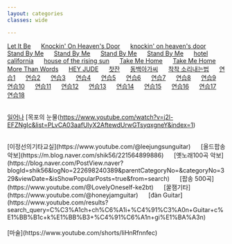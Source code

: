 ```yaml
---
layout: categories
classes: wide

--- 
```


[Let It Be](https://www.youtube.com/shorts/oFvKXGIx1PM)   &nbsp;&nbsp;&nbsp;&nbsp;  [Knockin' On Heaven's Door](https://www.youtube.com/shorts/l7QwdRIGnzo)   &nbsp;&nbsp;&nbsp;&nbsp;   [knockin' on heaven's door](https://www.youtube.com/shorts/P2kvj7Phgto)   &nbsp;&nbsp;&nbsp;&nbsp;  [Stand By Me](https://www.youtube.com/shorts/vgQinQVMgXA)   &nbsp;&nbsp;&nbsp;&nbsp;    [Stand By Me](https://www.youtube.com/shorts/cagM2YaL0W0)    &nbsp;&nbsp;&nbsp;&nbsp;  [Stand By Me](https://www.youtube.com/shorts/vgQinQVMgXA)    &nbsp;&nbsp;&nbsp;&nbsp;   [Stand By Me](https://www.youtube.com/shorts/hrtYT-my5i8)  &nbsp;&nbsp;&nbsp;&nbsp;  [hotel california](https://www.youtube.com/shorts/FyaOammZ4iQ)   &nbsp;&nbsp;&nbsp;&nbsp;    [house of the rising sun](https://www.youtube.com/shorts/31LA_X1hH4I)   &nbsp;&nbsp;&nbsp;&nbsp;   [Take Me Home](https://www.youtube.com/shorts/vljvKKXxOgY)   &nbsp;&nbsp;&nbsp;&nbsp;  [Take Me Home](https://www.youtube.com/shorts/VM4tmmeTmxk)   &nbsp;&nbsp;&nbsp;&nbsp;  [More Than Words](https://www.youtube.com/shorts/he8SRrkCpZY)   &nbsp;&nbsp;&nbsp;&nbsp; [HEY JUDE](https://www.youtube.com/shorts/seT7x5K3A6o)   &nbsp;&nbsp;&nbsp;&nbsp;   [찻잔](https://www.youtube.com/watch?v=YKnTgiKCLkY)   &nbsp;&nbsp;&nbsp;&nbsp;   [동백아가씨](https://www.youtube.com/shorts/r27ld7l52hM)   &nbsp;&nbsp;&nbsp;&nbsp;      [착착 소리내는법](https://www.youtube.com/shorts/QdlDfiUZhxg)   &nbsp;&nbsp;&nbsp;&nbsp;   [연습1](https://www.youtube.com/shorts/zp3Pinfpwfs)   &nbsp;&nbsp;&nbsp;&nbsp;   [연습2](https://www.youtube.com/shorts/LwEa9qSADHc)   &nbsp;&nbsp;&nbsp;&nbsp;   [연습3](https://www.youtube.com/shorts/F3G-zGMTIs0)   &nbsp;&nbsp;&nbsp;&nbsp;   [연습4](https://www.youtube.com/shorts/vjvvxqzIJB4)   &nbsp;&nbsp;&nbsp;&nbsp;      [연습5](https://www.youtube.com/shorts/31LA_X1hH4I)   &nbsp;&nbsp;&nbsp;&nbsp;   [연습6](https://www.youtube.com/shorts/iaERr3Usekg)   &nbsp;&nbsp;&nbsp;&nbsp;   [연습7](https://www.youtube.com/shorts/NrZvUQQNDa8)   &nbsp;&nbsp;&nbsp;&nbsp;   [연습8](https://www.youtube.com/shorts/g0jmK_CojBE)   &nbsp;&nbsp;&nbsp;&nbsp;   [연습9](https://www.youtube.com/shorts/xXCEV1Gq9qU)   &nbsp;&nbsp;&nbsp;&nbsp;   [연습10](https://www.youtube.com/shorts/5aXoCoGLR58)   &nbsp;&nbsp;&nbsp;&nbsp;   [연습11](https://www.youtube.com/shorts/GwAh3qouwuI)   &nbsp;&nbsp;&nbsp;&nbsp;   [연습12](https://www.youtube.com/shorts/A02E3PVNoxk)   &nbsp;&nbsp;&nbsp;&nbsp;   [연습13](https://www.youtube.com/shorts/CIIRdsuwxfg)   &nbsp;&nbsp;&nbsp;&nbsp;   [연습14](https://www.youtube.com/shorts/cGorgcizDHk)   &nbsp;&nbsp;&nbsp;&nbsp;      [연습15](https://www.youtube.com/shorts/8SSYLq4FfoA)   &nbsp;&nbsp;&nbsp;&nbsp;      [연습16](https://www.youtube.com/shorts/Ob0hi_AwWD8)   &nbsp;&nbsp;&nbsp;&nbsp;   [연습17](https://www.youtube.com/shorts/eHc0R2c1FIs)   &nbsp;&nbsp;&nbsp;&nbsp;   [연습18](https://www.youtube.com/shorts/Qe9aJevxZ8w)   &nbsp;&nbsp;&nbsp;&nbsp;   
<br> 

[일어나](https://www.youtube.com/watch?v=hKUfLU0gRyg) [목포의 눈물(https://www.youtube.com/watch?v=j2l-EFZNgIc&list=PLvCA03aafUlyX2AftewdUrwGTsyqxgneY&index=1) []() []() []() []() []() []() []() []() []() []() []() []() []() []() []() []() []() []() []() []() []() []() []() []() []() []() []() []() []() []() []() []() []() []() []() []() []() []() []() []() []() []() []() []() []() []() []() []() []() []() []() []() []() []() []() []() []() []() []() []() []() []() 







<br> 
[이정선의기타교실](https://www.youtube.com/@leejungsunguitar)   &nbsp;&nbsp;&nbsp;&nbsp;   [올드팝송악보](https://m.blog.naver.com/shik56/221564899886)   &nbsp;&nbsp;&nbsp;&nbsp;   [옛노래100곡 악보](https://blog.naver.com/PostView.naver?blogId=shik56&logNo=222698240389&parentCategoryNo=&categoryNo=329&viewDate=&isShowPopularPosts=true&from=search)   &nbsp;&nbsp;&nbsp;&nbsp;   [팝송 500곡](https://www.youtube.com/@LovelyOneself-ke2bt)   &nbsp;&nbsp;&nbsp;&nbsp;   [꿀잼기타](https://www.youtube.com/@honeyjamguitar) &nbsp;&nbsp;&nbsp;&nbsp;  [đàn Guitar](https://www.youtube.com/results?search_query=C%C3%A1ch+ch%C6%A1i+%C4%91%C3%A0n+Guitar+c%E1%BB%B1c+k%E1%BB%B3+%C4%91%C6%A1n+gi%E1%BA%A3n)   
<br> 
<br> 
[마술](https://www.youtube.com/shorts/IiHnRfnnfec)<br>



